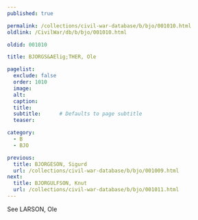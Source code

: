 ```yaml
---
published: true

permalink: /collections/civil-war-database/b/bjo/001010.html
oldlink: /CivilWar/db/b/bjo/001010.html

oldid: 001010

title: BJORGS&AElig;THER, Ole

pagelist:
  exclude: false
  order: 1010
  image: 
  alt:
  caption:
  title:
  subtitle:      # Defaults to page subtitle
  teaser:

category: 
  - B 
  - BJO

previous:
  title: BJORGESON, Sigurd
  url: /collections/civil-war-database/b/bjo/001009.html  
next:
  title: BJORGULFSON, Knut
  url: /collections/civil-war-database/b/bjo/001011.html   
---
```

See LARSON, Ole